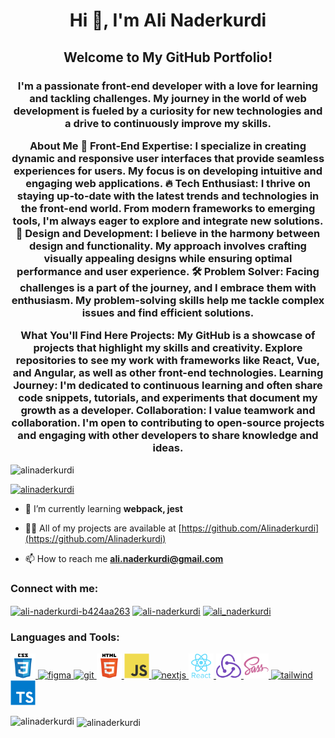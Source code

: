 <h1 align="center">Hi 👋, I'm Ali Naderkurdi</h1>
<h2 align="center"> Welcome to My GitHub Portfolio!</h2>
<h3 align="center">
 I'm a passionate front-end developer with a love for learning and tackling challenges. My journey in the world of web development is fueled by a curiosity for new technologies and a drive to continuously improve 
 my skills.
  
About Me
🌟 Front-End Expertise: I specialize in creating dynamic and responsive user interfaces that provide seamless experiences for users. My focus is on developing intuitive and engaging web applications.
🔥 Tech Enthusiast: I thrive on staying up-to-date with the latest trends and technologies in the front-end world. From modern frameworks to emerging tools, I'm always eager to explore and integrate new solutions.
🎨 Design and Development: I believe in the harmony between design and functionality. My approach involves crafting visually appealing designs while ensuring optimal performance and user experience.
🛠️ Problem Solver: Facing challenges is a part of the journey, and I embrace them with enthusiasm. My problem-solving skills help me tackle complex issues and find efficient solutions.

What You'll Find Here
Projects: My GitHub is a showcase of projects that highlight my skills and creativity. Explore repositories to see my work with frameworks like React, Vue, and Angular, as well as other front-end technologies.
Learning Journey: I'm dedicated to continuous learning and often share code snippets, tutorials, and experiments that document my growth as a developer.
Collaboration: I value teamwork and collaboration. I'm open to contributing to open-source projects and engaging with other developers to share knowledge and ideas.
</h3>

<p align="left"> <img src="https://komarev.com/ghpvc/?username=alinaderkurdi&label=Profile%20views&color=0e75b6&style=flat" alt="alinaderkurdi" /> </p>

<p align="left"> <a href="https://github.com/ryo-ma/github-profile-trophy"><img src="https://github-profile-trophy.vercel.app/?username=alinaderkurdi" alt="alinaderkurdi" /></a> </p>

- 🌱 I’m currently learning **webpack, jest**

- 👨‍💻 All of my projects are available at [https://github.com/Alinaderkurdi](https://github.com/Alinaderkurdi)

- 📫 How to reach me **ali.naderkurdi@gmail.com**

<h3 align="left">Connect with me:</h3>
<p align="left">
<a href="https://linkedin.com/in/ali-naderkurdi-b424aa263" target="blank"><img align="center" src="https://raw.githubusercontent.com/rahuldkjain/github-profile-readme-generator/master/src/images/icons/Social/linked-in-alt.svg" alt="ali-naderkurdi-b424aa263" height="30" width="40" /></a>
<a href="https://stackoverflow.com/users/ali-naderkurdi" target="blank"><img align="center" src="https://raw.githubusercontent.com/rahuldkjain/github-profile-readme-generator/master/src/images/icons/Social/stack-overflow.svg" alt="ali-naderkurdi" height="30" width="40" /></a>
<a href="https://instagram.com/ali_naderkurdi" target="blank"><img align="center" src="https://raw.githubusercontent.com/rahuldkjain/github-profile-readme-generator/master/src/images/icons/Social/instagram.svg" alt="ali_naderkurdi" height="30" width="40" /></a>
</p>

<h3 align="left">Languages and Tools:</h3>
<p align="left"> <a href="https://www.w3schools.com/css/" target="_blank" rel="noreferrer"> <img src="https://raw.githubusercontent.com/devicons/devicon/master/icons/css3/css3-original-wordmark.svg" alt="css3" width="40" height="40"/> </a> <a href="https://www.figma.com/" target="_blank" rel="noreferrer"> <img src="https://www.vectorlogo.zone/logos/figma/figma-icon.svg" alt="figma" width="40" height="40"/> </a> <a href="https://git-scm.com/" target="_blank" rel="noreferrer"> <img src="https://www.vectorlogo.zone/logos/git-scm/git-scm-icon.svg" alt="git" width="40" height="40"/> </a> <a href="https://www.w3.org/html/" target="_blank" rel="noreferrer"> <img src="https://raw.githubusercontent.com/devicons/devicon/master/icons/html5/html5-original-wordmark.svg" alt="html5" width="40" height="40"/> </a> <a href="https://developer.mozilla.org/en-US/docs/Web/JavaScript" target="_blank" rel="noreferrer"> <img src="https://raw.githubusercontent.com/devicons/devicon/master/icons/javascript/javascript-original.svg" alt="javascript" width="40" height="40"/> </a> <a href="https://nextjs.org/" target="_blank" rel="noreferrer"> <img src="https://cdn.worldvectorlogo.com/logos/nextjs-2.svg" alt="nextjs" width="40" height="40"/> </a> <a href="https://reactjs.org/" target="_blank" rel="noreferrer"> <img src="https://raw.githubusercontent.com/devicons/devicon/master/icons/react/react-original-wordmark.svg" alt="react" width="40" height="40"/> </a> <a href="https://redux.js.org" target="_blank" rel="noreferrer"> <img src="https://raw.githubusercontent.com/devicons/devicon/master/icons/redux/redux-original.svg" alt="redux" width="40" height="40"/> </a> <a href="https://sass-lang.com" target="_blank" rel="noreferrer"> <img src="https://raw.githubusercontent.com/devicons/devicon/master/icons/sass/sass-original.svg" alt="sass" width="40" height="40"/> </a> <a href="https://tailwindcss.com/" target="_blank" rel="noreferrer"> <img src="https://www.vectorlogo.zone/logos/tailwindcss/tailwindcss-icon.svg" alt="tailwind" width="40" height="40"/> </a> <a href="https://www.typescriptlang.org/" target="_blank" rel="noreferrer"> <img src="https://raw.githubusercontent.com/devicons/devicon/master/icons/typescript/typescript-original.svg" alt="typescript" width="40" height="40"/> </a> </p>

<p><img align="left" src="https://github-readme-stats.vercel.app/api/top-langs?username=alinaderkurdi&show_icons=true&locale=en&layout=compact" alt="alinaderkurdi" /></p>

<p>&nbsp;<img align="center" src="https://github-readme-stats.vercel.app/api?username=alinaderkurdi&show_icons=true&locale=en" alt="alinaderkurdi" /></p>
